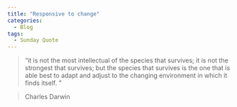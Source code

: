 ```yaml
---
title: "Responsive to change"
categories:
  - Blog
tags:
  - Sunday Quote
---
```


> “it is not the most intellectual of the species that survives; it is not the strongest that survives; but the species that survives is the one that is able best to adapt and adjust to the changing environment in which it finds itself. ”

> Charles Darwin
